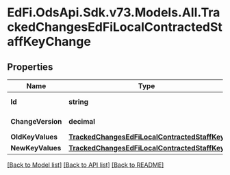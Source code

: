 # EdFi.OdsApi.Sdk.v73.Models.All.TrackedChangesEdFiLocalContractedStaffKeyChange

## Properties

Name | Type | Description | Notes
------------ | ------------- | ------------- | -------------
**Id** | **string** | Resource identifier | [optional] 
**ChangeVersion** | **decimal** | Change version | [optional] 
**OldKeyValues** | [**TrackedChangesEdFiLocalContractedStaffKey**](TrackedChangesEdFiLocalContractedStaffKey.md) |  | [optional] 
**NewKeyValues** | [**TrackedChangesEdFiLocalContractedStaffKey**](TrackedChangesEdFiLocalContractedStaffKey.md) |  | [optional] 

[[Back to Model list]](../../README.md#documentation-for-models) [[Back to API list]](../../README.md#documentation-for-api-endpoints) [[Back to README]](../../README.md)

